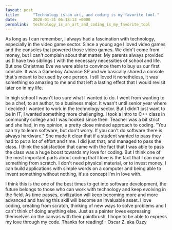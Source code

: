 ```yaml
---
layout: post
title:      "Technology is an art, and coding is my favorite tool."
date:       2020-01-31 06:18:13 +0000
permalink:  technology_is_an_art_and_coding_is_my_favorite_tool
---
```


As long as I can remember, I always had a fascination with technology, especially in the video game sector. Since a young
age I loved video games and the consoles that powered those video games. We didn't come from money, but I can't complain about that matter. My parents always provided us (I have two siblings ) with the necessary necessities of school and life. But one Christmas Eve we were able to convince them to buy us our first console. It was a Gameboy Advance SP and we basically shared a console that's meant to be used by one person. I still loved it nonetheless, it was something so amazing to me and that left a lasting effect that I would revisit later on in my life.


In high school I wasn't too sure what I wanted to do. I went from wanting to be a chef, to an author, to a business major. It wasn't until senior year where I decided I wanted to work in the technology sector. But I didn't just want to be in IT, I wanted something more challenging. I took a intro to C++ class in community college and I was hooked since then. Teacher was a bit strict and she had, in my opinion, a pretty close minded approach to coding. "You can try to learn software, but don't worry. If you can't do software there is always hardware." She made it clear that if a student wanted to pass they had to put a lot of effort and time. I did just that, and managed to pass the class. I think the satisfaction that came with the fact that I was able to pass the class was a huge boost towards my love for coding. But I think one of the most important parts about coding that I love is the fact that I can make something from scratch. I don't need physical material, or to invest money. I can build applications with simple words on a computer and being able to invent something without nothing, it's a concept I'm in love with.

I think this is the one of the best times to get into software development, the future belongs to those who can work with technology and keep evolving in the field. As time passes, civilization will keep becoming more and more advanced and having this skill will become an invaluable asset. I love coding, creating from scratch, thinking of new ways to solve problems and I can't think of doing anything else. Just as a painter loves expressing themselves on the canvas with their paintbrush, I hope to be able to express my love through my code. Thanks for reading!  - Oscar Z. aka Ozzy
   
   
